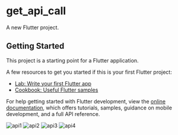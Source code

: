 # get_api_call

A new Flutter project.

## Getting Started

This project is a starting point for a Flutter application.

A few resources to get you started if this is your first Flutter project:

- [Lab: Write your first Flutter app](https://docs.flutter.dev/get-started/codelab)
- [Cookbook: Useful Flutter samples](https://docs.flutter.dev/cookbook)

For help getting started with Flutter development, view the
[online documentation](https://docs.flutter.dev/), which offers tutorials,
samples, guidance on mobile development, and a full API reference.

![api1](https://github.com/patil-paresh/Flutter-API/assets/130557013/935fd5f6-6108-4cbd-ad29-d925897541ab)
![api2](https://github.com/patil-paresh/Flutter-API/assets/130557013/e5410bad-86a2-45b6-9c38-88892fb9aa37)
![api3](https://github.com/patil-paresh/Flutter-API/assets/130557013/c61c642f-1f04-4b59-9196-b202b0006852)
![api4](https://github.com/patil-paresh/Flutter-API/assets/130557013/b4021530-7bac-424e-929f-995e4905fabf)
